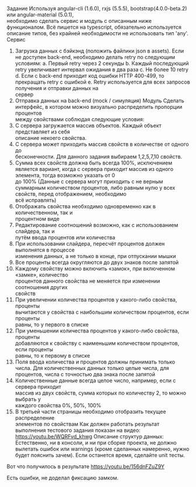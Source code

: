 Задание
Используя	angular-cli (1.6.0), rxjs (5.5.5), bootstrap(4.0.0-beta.2) или	angular-material (5.0.1),	
необходимо	сделать	сервис	и	модуль с	описанным	ниже	функционалом.
Всё	пишется	на	typescript,	обязательно	используется	описание	типов,	без	крайней	
необходимости	не	использовать	тип	'any'.
Сервис
1. Загрузка	данных	с	бэйкэнд	(положить	файлики	json	в	assets).
Если	не	доступен back-end,	необходимо	делать retry по	следующим	условиям:
a. Первый	retry через	2	секунды
b. Каждый	последующий	retry увеличивает	интервал ожидания	в	два	раза
c. Не	более	10	retry
d. Если	с	back-end приходит	код	ошибки	HTTP	400-499,	то	прекращать	retry с	
ошибкой
e. Retry используется	для	всех	запросов	получения	и	отправки	данных	на	
сервер
2. Отправка	данных	на	back-end (mock /	симуляция)
Модуль
Сделать	интерфейс,	в	котором	можно	визуально	распределить	пропорции	процентов	
между	свойствами	соблюдая	следующие	условия:
1. С	сервера	загружается	массив	объектов.	Каждый	объект	представляет	из	себя	
описание	некоего	свойства.
2. С	сервера	может	приходить	массив	свойств	в	количестве	от	одного	до	
бесконечности. Для	данного	задания	выбираем	1,2,5,7,10	свойств.
3. Сумма	всех	свойств	должна	быть	всегда	100%,	исключением	является	вариант,
когда	с	сервера	приходит	массив	из	одного	элемента,	тогда	возможно	указать	от	0	
до	100% (Данные	с сервера	могут	приходить	с	не	верным	суммарным	количеством	
процентов,	либо	равным	нулю у	всех	свойств,	перед	отображением,	необходимо	
всё	исправлять)
4. Отображать	свойства	необходимо	одновременно	как	в	количественном,	так	и	
процентном	виде
5. Редактирование	соотношений	возможно,	как	с	использованием	слайдера,	так	и	
путём	ввода	процентов	или	количества
6. При	использовании	слайдера,	пересчёт	процентов	должен	выполнятся	в	процессе	
изменения	данных,	а	не	только	в	конце,	при	отпускании	мышки
7. Все	проценты	всегда	округляются	до	двух	знаков	после	запятой
8. Каждому	свойству	можно	включить	«замок»,	при	включенном	«замке»,	количество	
процентов	данного	свойства	не	меняется при	изменении	соотношения	других	
свойств
9. При	увеличении	количества	процентов	у	какого-либо свойства,	проценты	
вычитаются	у	свойства	с	наибольшим	количеством	процентов,	если	проценты	
равны,	то	у	первого	в	списке
10. При	уменьшении	количества	процентов	у	какого-либо	свойства,	проценты	
добавляются	к	свойству	с	наименьшим	количеством	процентов,	если	проценты	
равны,	то	к	первому	в	списке
11. Поля	ввода	количества	и	процентов	должны	принимать	только	числа.	Для	
количественных	данных	только	целые	числа,	для	процентов,	числа	с	точностью	два	
знака	после	запятой
12. Количественные	данные	всегда	целое	число, например, если	с	сервера	приходит	
массив	из	двух	свойств,	сумма	которых	по	количеству	2,	то	можно	выбрать	у	
каждого	свойства	0%,	50%,	100%
13. В	третьей	части	страницы	необходимо	отобразить	текущее	распределение	
элементов	по	свойствам
Как	должен	работать	результат	выполнения	тестового	задания	показан	на	видео:
https://youtu.be/WQRFvd_khwg
Описание	структур	данных:
Естественно, ни	в	консоли,	и	ни	при	сборке	проекта, не	должно	вылетать	ошибок	или	
warnings (кроме	сделанных	намеренно,	нужно	будет	пояснить зачем).
Если	останется	время,	сделайте	unit тесты.


Вот что получилось в результате
https://youtu.be/156dnFZuZ9Y

Есть ошибки, не доделал фиксацию замком.

